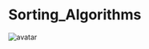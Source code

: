 # Sorting_Algorithms

![avatar](https://guide-blog-images.oss-cn-shenzhen.aliyuncs.com/github/javaguide/cs-basics/sorting-algorithms/sort1.png)
